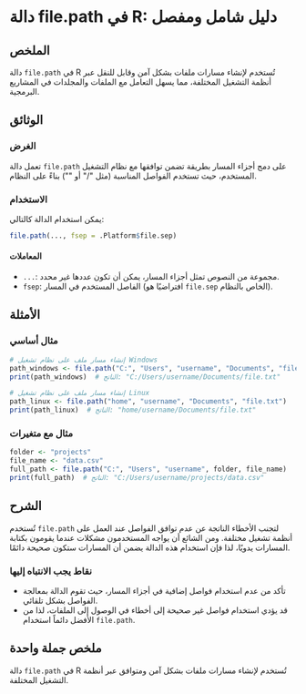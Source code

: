 <!--
Meta Description: # دالة file.path في R: دليل شامل ومفصل ## الملخص دالة `file.path` في R تُستخدم لإنشاء مسارات ملفات بشكل آمن وقابل للنقل عبر أنظمة التشغيل المختلفة، مم...
Meta Keywords: file, path, username, على, استخدام
-->

# دالة file.path في R: دليل شامل ومفصل

## الملخص
دالة `file.path` في R تُستخدم لإنشاء مسارات ملفات بشكل آمن وقابل للنقل عبر أنظمة التشغيل المختلفة، مما يسهل التعامل مع الملفات والمجلدات في المشاريع البرمجية.

## الوثائق
### الغرض
تعمل دالة `file.path` على دمج أجزاء المسار بطريقة تضمن توافقها مع نظام التشغيل المستخدم، حيث تستخدم الفواصل المناسبة (مثل "/" أو "\") بناءً على النظام.

### الاستخدام
يمكن استخدام الدالة كالتالي:
```R
file.path(..., fsep = .Platform$file.sep)
```

#### المعاملات
- `...`: مجموعة من النصوص تمثل أجزاء المسار، يمكن أن تكون عددها غير محدد.
- `fsep`: الفاصل المستخدم في المسار (افتراضيًا هو `file.sep` الخاص بالنظام).

## الأمثلة
### مثال أساسي
```R
# إنشاء مسار ملف على نظام تشغيل Windows
path_windows <- file.path("C:", "Users", "username", "Documents", "file.txt")
print(path_windows)  # الناتج: "C:/Users/username/Documents/file.txt"

# إنشاء مسار ملف على نظام تشغيل Linux
path_linux <- file.path("home", "username", "Documents", "file.txt")
print(path_linux)  # الناتج: "home/username/Documents/file.txt"
```

### مثال مع متغيرات
```R
folder <- "projects"
file_name <- "data.csv"
full_path <- file.path("C:", "Users", "username", folder, file_name)
print(full_path)  # الناتج: "C:/Users/username/projects/data.csv"
```

## الشرح
تُستخدم `file.path` لتجنب الأخطاء الناتجة عن عدم توافق الفواصل عند العمل على أنظمة تشغيل مختلفة. ومن الشائع أن يواجه المستخدمون مشكلات عندما يقومون بكتابة المسارات يدويًا، لذا فإن استخدام هذه الدالة يضمن أن المسارات ستكون صحيحة دائمًا.

### نقاط يجب الانتباه إليها
- تأكد من عدم استخدام فواصل إضافية في أجزاء المسار، حيث تقوم الدالة بمعالجة الفواصل بشكل تلقائي.
- قد يؤدي استخدام فواصل غير صحيحة إلى أخطاء في الوصول إلى الملفات، لذا من الأفضل دائماً استخدام `file.path`.

## ملخص جملة واحدة
دالة `file.path` في R تُستخدم لإنشاء مسارات ملفات بشكل آمن ومتوافق عبر أنظمة التشغيل المختلفة.